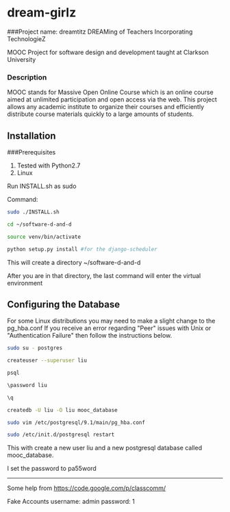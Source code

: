 dream-girlz
===========

###Project name: dreamtitz
DREAMing of Teachers Incorporating TechnologieZ

MOOC Project for software design and development taught at Clarkson University

### Description
MOOC stands for Massive Open Online Course which is an online course aimed at unlimited participation and open access via the web. This project allows any academic institute to organize their courses and efficiently distribute course materials quickly to a large amounts of students. 


Installation
----

###Prerequisites
1. Tested with Python2.7
2. Linux 

Run INSTALL.sh as sudo

Command:

```bash
sudo ./INSTALL.sh

cd ~/software-d-and-d

source venv/bin/activate

python setup.py install #for the django-scheduler
```

This will create a directory ~/software-d-and-d

After you are in that directory, the last command will enter the virtual environment

Configuring the Database
----
For some Linux distributions you may need to make a slight change to the pg_hba.conf
If you receive an error regarding "Peer" issues with Unix or "Authentication Failure" then follow the instructions below.


```bash
sudo su - postgres

createuser --superuser liu

psql

\password liu

\q

createdb -U liu -O liu mooc_database

sudo vim /etc/postgresql/9.1/main/pg_hba.conf 

sudo /etc/init.d/postgresql restart
```

This with create a new user liu and a new postgresql database called mooc_database.

I set the password to pa55word


---

Some help from https://code.google.com/p/classcomm/

Fake Accounts
username: admin
password: 1 
